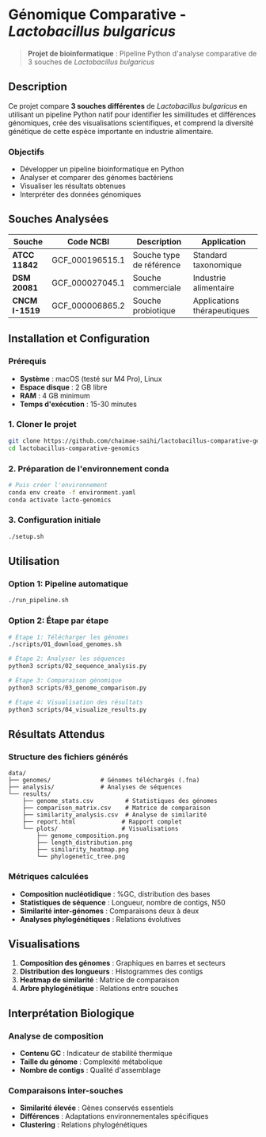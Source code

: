 # Génomique Comparative - *Lactobacillus bulgaricus*

> **Projet de bioinformatique** : Pipeline Python d'analyse comparative de 3 souches de *Lactobacillus bulgaricus*

## Description

Ce projet compare **3 souches différentes** de *Lactobacillus bulgaricus* en utilisant un pipeline Python natif pour identifier les similitudes et différences génomiques, crée des visualisations scientifiques, et comprend la diversité génétique de cette espèce importante en industrie alimentaire.

### Objectifs
- Développer un pipeline bioinformatique en Python
- Analyser et comparer des génomes bactériens
- Visualiser les résultats obtenues
- Interpréter des données génomiques

## Souches Analysées

| Souche | Code NCBI | Description | Application |
|--------|-----------|-------------|-------------|
| **ATCC 11842** | GCF_000196515.1 | Souche type de référence | Standard taxonomique |
| **DSM 20081** | GCF_000027045.1 | Souche commerciale | Industrie alimentaire |
| **CNCM I-1519** | GCF_000006865.2 | Souche probiotique | Applications thérapeutiques |

## Installation et Configuration

### Prérequis
- **Système** : macOS (testé sur M4 Pro), Linux
- **Espace disque** : 2 GB libre
- **RAM** : 4 GB minimum
- **Temps d'exécution** : 15-30 minutes

### 1. Cloner le projet
```bash
git clone https://github.com/chaimae-saihi/lactobacillus-comparative-genomics.git
cd lactobacillus-comparative-genomics
```

### 2. Préparation de l'environnement conda
```bash
# Puis créer l'environnement
conda env create -f environment.yaml
conda activate lacto-genomics
```

### 3. Configuration initiale
```bash
./setup.sh
```

## Utilisation

### Option 1: Pipeline automatique 
```bash
./run_pipeline.sh
```

### Option 2: Étape par étape
```bash
# Étape 1: Télécharger les génomes
./scripts/01_download_genomes.sh

# Étape 2: Analyser les séquences
python3 scripts/02_sequence_analysis.py

# Étape 3: Comparaison génomique
python3 scripts/03_genome_comparison.py

# Étape 4: Visualisation des résultats
python3 scripts/04_visualize_results.py
```

## Résultats Attendus

### Structure des fichiers générés
```
data/
├── genomes/              # Génomes téléchargés (.fna)
├── analysis/             # Analyses de séquences
└── results/
    ├── genome_stats.csv         # Statistiques des génomes
    ├── comparison_matrix.csv    # Matrice de comparaison
    ├── similarity_analysis.csv  # Analyse de similarité
    ├── report.html             # Rapport complet
    └── plots/                  # Visualisations
        ├── genome_composition.png
        ├── length_distribution.png
        ├── similarity_heatmap.png
        └── phylogenetic_tree.png
```

### Métriques calculées
- **Composition nucléotidique** : %GC, distribution des bases
- **Statistiques de séquence** : Longueur, nombre de contigs, N50
- **Similarité inter-génomes** : Comparaisons deux à deux
- **Analyses phylogénétiques** : Relations évolutives

## Visualisations

1. **Composition des génomes** : Graphiques en barres et secteurs
2. **Distribution des longueurs** : Histogrammes des contigs
3. **Heatmap de similarité** : Matrice de comparaison
4. **Arbre phylogénétique** : Relations entre souches

## Interprétation Biologique

### Analyse de composition
- **Contenu GC** : Indicateur de stabilité thermique
- **Taille du génome** : Complexité métabolique
- **Nombre de contigs** : Qualité d'assemblage

### Comparaisons inter-souches
- **Similarité élevée** : Gènes conservés essentiels
- **Différences** : Adaptations environnementales spécifiques
- **Clustering** : Relations phylogénétiques

